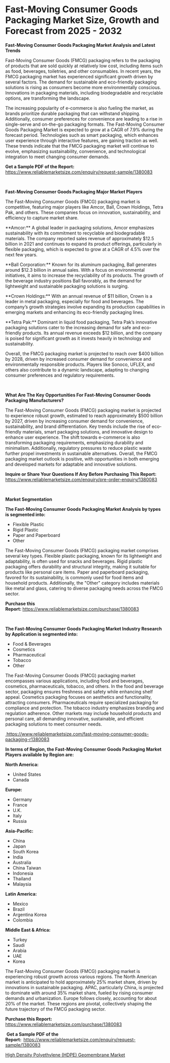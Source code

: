 <p><h1>Fast-Moving Consumer Goods Packaging Market Size, Growth and Forecast from 2025 - 2032</h1></p><p><strong>Fast-Moving Consumer Goods Packaging Market Analysis and Latest Trends</strong></p>
<p><p>Fast-Moving Consumer Goods (FMCG) packaging refers to the packaging of products that are sold quickly at relatively low cost, including items such as food, beverages, toiletries, and other consumables. In recent years, the FMCG packaging market has experienced significant growth driven by several factors. The demand for sustainable and eco-friendly packaging solutions is rising as consumers become more environmentally conscious. Innovations in packaging materials, including biodegradable and recyclable options, are transforming the landscape.</p><p>The increasing popularity of e-commerce is also fueling the market, as brands prioritize durable packaging that can withstand shipping. Additionally, consumer preferences for convenience are leading to a rise in single-serve and on-the-go packaging formats. The Fast-Moving Consumer Goods Packaging Market is expected to grow at a CAGR of 7.9% during the forecast period. Technologies such as smart packaging, which enhances user experience through interactive features, are gaining traction as well. These trends indicate that the FMCG packaging market will continue to evolve, emphasizing sustainability, convenience, and technological integration to meet changing consumer demands.</p></p>
<p><strong>Get a Sample PDF of the Report:&nbsp;</strong> <a href="https://www.reliablemarketsize.com/enquiry/request-sample/1380083?utm_campaign=2212&utm_medium=2&utm_source=Github&utm_content=ia&utm_term=01022025&utm_id=fast-moving-consumer-goods-packaging">https://www.reliablemarketsize.com/enquiry/request-sample/1380083</a></p>
<p>&nbsp;</p>
<p><strong>Fast-Moving Consumer Goods Packaging Major Market Players</strong></p>
<p><p>The Fast-Moving Consumer Goods (FMCG) packaging market is competitive, featuring major players like Amcor, Ball, Crown Holdings, Tetra Pak, and others. These companies focus on innovation, sustainability, and efficiency to capture market share.</p><p>**Amcor:** A global leader in packaging solutions, Amcor emphasizes sustainability with its commitment to recyclable and biodegradable materials. The company reported sales revenue of approximately $12.5 billion in 2021 and continues to expand its product offerings, particularly in flexible packaging, which is expected to grow at a CAGR of 4.5% over the next few years.</p><p>**Ball Corporation:** Known for its aluminum packaging, Ball generates around $12.3 billion in annual sales. With a focus on environmental initiatives, it aims to increase the recyclability of its products. The growth of the beverage industry positions Ball favorably, as the demand for lightweight and sustainable packaging solutions is surging.</p><p>**Crown Holdings:** With an annual revenue of $11 billion, Crown is a leader in metal packaging, especially for food and beverages. The company’s growth strategies involve expanding its production capabilities in emerging markets and enhancing its eco-friendly packaging lines.</p><p>**Tetra Pak:** Dominant in liquid food packaging, Tetra Pak’s innovative packaging solutions cater to the increasing demand for safe and eco-friendly products. Its annual revenue exceeds $12 billion, and the company is poised for significant growth as it invests heavily in technology and sustainability.</p><p>Overall, the FMCG packaging market is projected to reach over $400 billion by 2028, driven by increased consumer demand for convenience and environmentally responsible products. Players like Sonoco, UFLEX, and others also contribute to a dynamic landscape, adapting to changing consumer preferences and regulatory requirements.</p></p>
<p>&nbsp;</p>
<p><strong>What Are The Key Opportunities For Fast-Moving Consumer Goods Packaging Manufacturers?</strong></p>
<p><p>The Fast-Moving Consumer Goods (FMCG) packaging market is projected to experience robust growth, estimated to reach approximately $500 billion by 2027, driven by increasing consumer demand for convenience, sustainability, and brand differentiation. Key trends include the rise of eco-friendly materials, smart packaging solutions, and innovative design to enhance user experience. The shift towards e-commerce is also transforming packaging requirements, emphasizing durability and minimalism. Additionally, regulatory pressures to reduce plastic waste further propel investments in sustainable alternatives. Overall, the FMCG packaging market outlook is positive, with opportunities in both emerging and developed markets for adaptable and innovative solutions.</p></p>
<p><strong>Inquire or Share Your Questions If Any Before Purchasing This Report:</strong> <a href="https://www.reliablemarketsize.com/enquiry/pre-order-enquiry/1380083?utm_campaign=2212&utm_medium=2&utm_source=Github&utm_content=ia&utm_term=01022025&utm_id=fast-moving-consumer-goods-packaging">https://www.reliablemarketsize.com/enquiry/pre-order-enquiry/1380083</a></p>
<p>&nbsp;</p>
<p><strong>Market Segmentation</strong></p>
<p><strong>The Fast-Moving Consumer Goods Packaging Market Analysis by types is segmented into:</strong></p>
<p><ul><li>Flexible Plastic</li><li>Rigid Plastic</li><li>Paper and Paperboard</li><li>Other</li></ul></p>
<p><p>The Fast-Moving Consumer Goods (FMCG) packaging market comprises several key types. Flexible plastic packaging, known for its lightweight and adaptability, is often used for snacks and beverages. Rigid plastic packaging offers durability and structural integrity, making it suitable for products like personal care items. Paper and paperboard packaging, favored for its sustainability, is commonly used for food items and household products. Additionally, the "Other" category includes materials like metal and glass, catering to diverse packaging needs across the FMCG sector.</p></p>
<p><strong>Purchase this Report:&nbsp;</strong><a href="https://www.reliablemarketsize.com/purchase/1380083?utm_campaign=2212&utm_medium=2&utm_source=Github&utm_content=ia&utm_term=01022025&utm_id=fast-moving-consumer-goods-packaging">https://www.reliablemarketsize.com/purchase/1380083</a></p>
<p>&nbsp;</p>
<p><strong>The Fast-Moving Consumer Goods Packaging Market Industry Research by Application is segmented into:</strong></p>
<p><ul><li>Food & Beverages</li><li>Cosmetics</li><li>Pharmaceutical</li><li>Tobacco</li><li>Other</li></ul></p>
<p><p>The Fast-Moving Consumer Goods (FMCG) packaging market encompasses various applications, including food and beverages, cosmetics, pharmaceuticals, tobacco, and others. In the food and beverage sector, packaging ensures freshness and safety while enhancing shelf appeal. Cosmetics packaging focuses on aesthetics and functionality, attracting consumers. Pharmaceuticals require specialized packaging for compliance and protection. The tobacco industry emphasizes branding and regulation adherence. Other markets may include household products and personal care, all demanding innovative, sustainable, and efficient packaging solutions to meet consumer needs.</p></p>
<p><a href="https://www.reliablemarketsize.com/fast-moving-consumer-goods-packaging-r1380083?utm_campaign=2212&utm_medium=2&utm_source=Github&utm_content=ia&utm_term=01022025&utm_id=fast-moving-consumer-goods-packaging">&nbsp;https://www.reliablemarketsize.com/fast-moving-consumer-goods-packaging-r1380083</a></p>
<p><strong>In terms of Region, the Fast-Moving Consumer Goods Packaging Market Players available by Region are:</strong></p>
<p>
    <p> <strong> North America: </strong>
        <ul>
            <li>United States</li>
            <li>Canada</li>
        </ul>
        </p> 
    <p> <strong> Europe: </strong>
        <ul>
            <li>Germany</li>
            <li>France</li>
            <li>U.K.</li>
            <li>Italy</li>
            <li>Russia</li>
        </ul>
        </p> 
    <p> <strong> Asia-Pacific: </strong>
        <ul>
            <li>China</li>
            <li>Japan</li>
            <li>South Korea</li>
            <li>India</li>
            <li>Australia</li>
            <li>China Taiwan</li>
            <li>Indonesia</li>
            <li>Thailand</li>
            <li>Malaysia</li>
        </ul>
        </p> 
    <p> <strong> Latin America: </strong>
        <ul>
            <li>Mexico</li>
            <li>Brazil</li>
            <li>Argentina Korea</li>
            <li>Colombia</li>
        </ul>
        </p> 
    <p> <strong> Middle East & Africa: </strong>
        <ul>
            <li>Turkey</li>
            <li>Saudi</li>
            <li>Arabia</li>
            <li>UAE</li>
            <li>Korea</li>
        </ul>
    </p>
    </p>
<p><p>The Fast-Moving Consumer Goods (FMCG) packaging market is experiencing robust growth across various regions. The North American market is anticipated to hold approximately 25% market share, driven by innovations in sustainable packaging. APAC, particularly China, is projected to dominate with around 35% market share, fueled by rising consumer demands and urbanization. Europe follows closely, accounting for about 20% of the market. These regions are pivotal, collectively shaping the future trajectory of the FMCG packaging sector.</p></p>
<p><strong>Purchase this Report: </strong><a href="https://www.reliablemarketsize.com/purchase/1380083?utm_campaign=2212&utm_medium=2&utm_source=Github&utm_content=ia&utm_term=01022025&utm_id=fast-moving-consumer-goods-packaging">https://www.reliablemarketsize.com/purchase/1380083</a></p>
<p>&nbsp;<strong>Get a Sample PDF of the Report:&nbsp;&nbsp;</strong><a href="https://www.reliablemarketsize.com/enquiry/request-sample/1380083?utm_campaign=2212&utm_medium=2&utm_source=Github&utm_content=ia&utm_term=01022025&utm_id=fast-moving-consumer-goods-packaging">https://www.reliablemarketsize.com/enquiry/request-sample/1380083</a></p>
<p><strong></strong></p>
<p><p><a href="https://github.com/gullattedenna/Market-Research-Report-List-1/blob/main/high-density-polyethylene-hdpe-geomembrane-market.md?utm_campaign=2212&utm_medium=2&utm_source=Github&utm_content=ia&utm_term=01022025&utm_id=fast-moving-consumer-goods-packaging">High Density Polyethylene (HDPE) Geomembrane Market</a></p></p>